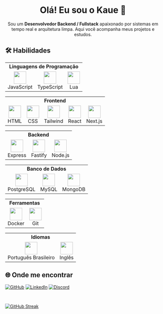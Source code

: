 <div align="center">

# Olá! Eu sou o Kaue 👋
Sou um **Desenvolvedor Backend / Fullstack** apaixonado por sistemas em tempo real e arquitetura limpa. Aqui você acompanha meus projetos e estudos.

</div>

## 🛠️ Habilidades

<table>
  <tr>
    <td colspan="4" align="center">
      <strong>Linguagens de Programação</strong> 
    </td>
  </tr>
  <tr>
    <td align="center"><img src="https://cdn.jsdelivr.net/gh/devicons/devicon/icons/javascript/javascript-original.svg" height="40"><br>JavaScript</td>
    <td align="center"><img src="https://cdn.jsdelivr.net/gh/devicons/devicon/icons/typescript/typescript-original.svg" height="40"><br>TypeScript</td>
    <td align="center"><img src="https://cdn.jsdelivr.net/gh/devicons/devicon/icons/lua/lua-original.svg" height="40"><br>Lua</td>
  </tr>
</table>

<table>
  <tr>
    <td colspan="5" align="center">
      <strong>Frontend</strong>
    </td>
  </tr>
  <tr>
    <td align="center"><img src="https://cdn.jsdelivr.net/gh/devicons/devicon/icons/html5/html5-original.svg" height="40"><br>HTML</td>
    <td align="center"><img src="https://cdn.jsdelivr.net/gh/devicons/devicon/icons/css3/css3-original.svg" height="40"><br>CSS</td>
    <td align="center"><img src="https://cdn.jsdelivr.net/gh/devicons/devicon/icons/tailwindcss/tailwindcss-original.svg" height="40"><br>Tailwind</td>
    <td align="center"><img src="https://cdn.jsdelivr.net/gh/devicons/devicon/icons/react/react-original.svg" height="40"><br>React</td>
    <td align="center"><img src="https://cdn.jsdelivr.net/gh/devicons/devicon/icons/nextjs/nextjs-original.svg" height="40"><br>Next.js</td>
  </tr>
</table>

<table>
  <tr>
    <td colspan="3" align="center">
      <strong>Backend</strong>
    </td>
  </tr>
  <tr>
    <td align="center"><img src="https://cdn.jsdelivr.net/gh/devicons/devicon/icons/express/express-original.svg" height="40"><br>Express</td>
    <td align="center"><img src="https://cdn.jsdelivr.net/gh/devicons/devicon/icons/fastapi/fastapi-original.svg" height="40"><br>Fastify</td>
    <td align="center"><img src="https://cdn.jsdelivr.net/gh/devicons/devicon/icons/nodejs/nodejs-original.svg" height="40"><br>Node.js</td>
  </tr>
</table>

<table>
  <tr>
    <td colspan="3" align="center">
      <strong>Banco de Dados</strong>
    </td>
  </tr>
  <tr>
    <td align="center"><img src="https://cdn.jsdelivr.net/gh/devicons/devicon/icons/postgresql/postgresql-original.svg" height="40"><br>PostgreSQL</td>
    <td align="center"><img src="https://cdn.jsdelivr.net/gh/devicons/devicon/icons/mysql/mysql-original.svg" height="40"><br>MySQL</td>
    <td align="center"><img src="https://cdn.jsdelivr.net/gh/devicons/devicon/icons/mongodb/mongodb-original.svg" height="40"><br>MongoDB</td>
  </tr>
</table>

<table>
  <tr>
    <td colspan="2" align="center">
      <strong>Ferramentas</strong>
    </td>
  </tr>
  <tr>
    <td align="center"><img src="https://cdn.jsdelivr.net/gh/devicons/devicon/icons/docker/docker-original.svg" height="40"><br>Docker</td>
    <td align="center"><img src="https://cdn.jsdelivr.net/gh/devicons/devicon/icons/git/git-original.svg" height="40"><br>Git</td>
  </tr>
</table>

<table>
   <tr>
    <td colspan="2" align="center">
      <strong>Idiomas</strong>
    </td>
  </tr>
  <tr>
    <td align="center"><img src="https://cdn.jsdelivr.net/gh/hampusborgos/country-flags/svg/br.svg" height="40"><br>Português Brasileiro</td>
    <td align="center"><img src="https://cdn.jsdelivr.net/gh/hampusborgos/country-flags/svg/us.svg" height="40"><br>Inglês</td>
  </tr>
</table>

## 🌐 Onde me encontrar

[![GitHub](https://img.shields.io/badge/-GitHub-181717?style=flat-square&logo=github&logoColor=white)](https://github.com/kauedesouzaalves)
[![LinkedIn](https://img.shields.io/badge/-LinkedIn-0A66C2?style=flat-square&logo=linkedin&logoColor=white)](https://www.linkedin.com/in/seu-linkedin)
[![Discord](https://img.shields.io/badge/-Discord-5865F2?style=flat-square&logo=discord&logoColor=white)](https://discord.gg/seu-servidor)

</br>

[![GitHub Streak](https://streak-stats.demolab.com/?user=kauedesouzaalves&theme=highcontrast&hide_border=true)](https://git.io/streak-stats)
